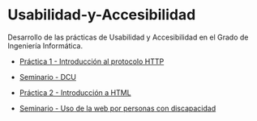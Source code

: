 # Usabilidad-y-Accesibilidad
Desarrollo de las prácticas de Usabilidad y Accesibilidad en el Grado de Ingeniería Informática.

* [Práctica 1 - Introducción al protocolo HTTP](https://github.com/raulrgueztorres-ull/Usabilidad-y-Accesibilidad/tree/master/P1%20-%20Introduccion%20al%20protocolo%20HTTP)

* [Seminario - DCU](https://github.com/raulrgueztorres-ull/Usabilidad-y-Accesibilidad/tree/master/Seminario%20DCU)

* [Práctica 2 - Introducción a HTML](https://raulrgueztorres-ull.github.io/ClubdeLectura/)

* [Seminario - Uso de la web por personas con discapacidad](https://github.com/raulrgueztorres-ull/Usabilidad-y-Accesibilidad/blob/master/Seminario%20Uso%20de%20la%20web%20por%20personas%20con%20discapacidad/Seminario%20-%20Personas%20con%20disfuncionalidad.pdf)
